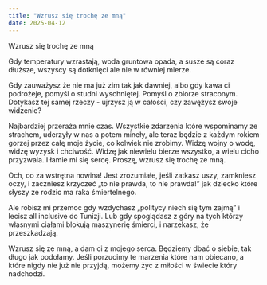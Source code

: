 ```yaml
---
title: "Wzrusz się trochę ze mną"
date: 2025-04-12
---
```


Wzrusz się trochę ze mną

Gdy temperatury wzrastają, woda gruntowa opada, a susze są coraz dłuższe, wszyscy są dotknięci ale nie w równiej mierze.

Gdy zauważysz że nie ma już zim tak jak dawniej, albo gdy kawa ci podrożeje, pomyśl o studni wyschniętej. Pomyśl o zbiorze straconym. Dotykasz tej samej rzeczy - ujrzysz ją w całości, czy zawężysz swoje widzenie?

Najbardziej przeraża mnie czas. Wszystkie zdarzenia które wspominamy ze strachem, uderzyły w nas a potem mineły, ale teraz będzie z każdym rokiem gorzej przez całę moje życie, co kolwiek nie zrobimy. Widzę wojny o wodę, widzę wyzysk i chciwość. Widzę jak niewielu bierze wszystko, a wielu cicho przyzwala. I łamie mi się sercę. Proszę, wzrusz się trochę ze mną.

Och, co za wstrętna nowina! Jest zrozumiałe, jeśli zatkasz uszy, zamkniesz oczy, i zaczniesz krzyczeć „to nie prawda, to nie prawda!” jak dziecko które słyszy że rodzic ma raka śmiertelnego. 

Ale robisz mi przemoc gdy wzdychasz „politycy niech się tym zajmą” i lecisz all inclusive do Tunizji. Lub gdy spoglądasz z góry na tych którzy własnymi ciałami blokują maszynerię śmierci, i narzekasz, że przeszkadzają. 

Wzrusz się ze mną, a dam ci z mojego serca. Będziemy dbać o siebie, tak długo jak podołamy. Jeśli porzucimy te marzenia które nam obiecano, a które nigdy nie już nie przyjdą, możemy życ z miłości w świecie który nadchodzi. 
